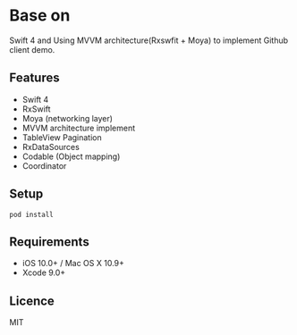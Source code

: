 

# Base on 

Swift 4 and Using MVVM architecture(Rxswfit + Moya) to implement Github client demo.

## Features

*  Swift 4
*  RxSwift
*  Moya (networking layer)
*  MVVM architecture implement
*  TableView Pagination 
*  RxDataSources
*  Codable (Object mapping)
*  Coordinator

## Setup

```
pod install
```

## Requirements

* iOS 10.0+ / Mac OS X 10.9+
* Xcode 9.0+

## Licence
MIT
